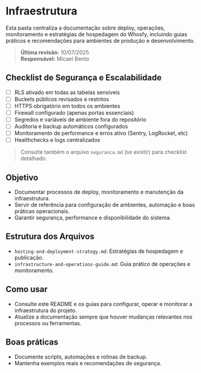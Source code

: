 # Infraestrutura

Esta pasta centraliza a documentação sobre deploy, operações, monitoramento e estratégias de hospedagem do Whosfy, incluindo guias práticos e recomendações para ambientes de produção e desenvolvimento.

> **Última revisão:** 10/07/2025  
> **Responsável:** Micael Bento

## Checklist de Segurança e Escalabilidade

- [ ] RLS ativado em todas as tabelas sensíveis
- [ ] Buckets públicos revisados e restritos
- [ ] HTTPS obrigatório em todos os ambientes
- [ ] Firewall configurado (apenas portas essenciais)
- [ ] Segredos e variáveis de ambiente fora do repositório
- [ ] Auditoria e backup automáticos configurados
- [ ] Monitoramento de performance e erros ativo (Sentry, LogRocket, etc)
- [ ] Healthchecks e logs centralizados

> Consulte também o arquivo `seguranca.md` (se existir) para checklist detalhado.

## Objetivo
- Documentar processos de deploy, monitoramento e manutenção da infraestrutura.
- Servir de referência para configuração de ambientes, automação e boas práticas operacionais.
- Garantir segurança, performance e disponibilidade do sistema.

## Estrutura dos Arquivos
- `hosting-and-deployment-strategy.md`: Estratégias de hospedagem e publicação.
- `infrastructure-and-operations-guide.md`: Guia prático de operações e monitoramento.

## Como usar
- Consulte este README e os guias para configurar, operar e monitorar a infraestrutura do projeto.
- Atualize a documentação sempre que houver mudanças relevantes nos processos ou ferramentas.

## Boas práticas
- Documente scripts, automações e rotinas de backup.
- Mantenha exemplos reais e recomendações de segurança.